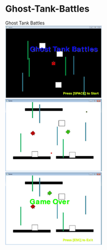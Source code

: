 # Ghost-Tank-Battles
Ghost Tank Battles                                                                                                                         
<img src = "https://github.com/mnecola/Ghost-Tank-Battles/blob/master/start%20screen.JPG?raw=true" style = "width:304px;height:228px;">
<img src = "https://github.com/mnecola/Ghost-Tank-Battles/blob/master/game%20play.JPG?raw=true" style = "width:304px;height:228px;">
<img src = "https://github.com/mnecola/Ghost-Tank-Battles/blob/master/end%20screen.JPG?raw=true" style = "width:304px;height:228px;">
